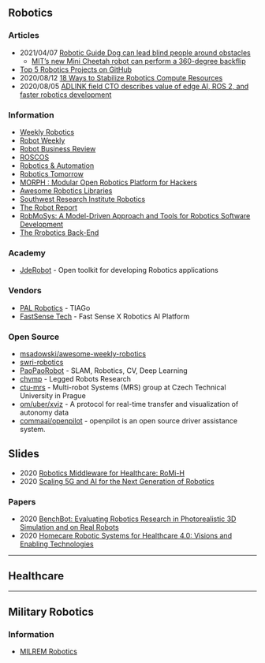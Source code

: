 ## Robotics


### Articles
- 2021/04/07 [Robotic Guide Dog can lead blind people around obstacles](https://www.inceptivemind.com/robotic-guide-dog-lead-blind-people-around-obstacles/18458/)
    - [MIT’s new Mini Cheetah robot can perform a 360-degree backflip](https://www.inceptivemind.com/mits-new-mini-cheetah-robot-perform-360-degree-backflip/7064/)
- [Top 5 Robotics Projects on GitHub](http://www.penvon.com/b/robotics-projects-github-cm596)
- 2020/08/12 [18 Ways to Stabilize Robotics Compute Resources](https://www.freedomrobotics.ai/blog/18-ways-to-stabilize-robotics-compute-resources)
- 2020/08/05 [ADLINK field CTO describes value of edge AI, ROS 2, and faster robotics development](https://www.therobotreport.com/adlink-cto-describes-value-edge-ai-ros-2-faster-robotics-development/)


### Information
- [Weekly Robotics](https://weeklyrobotics.com/)
- [Robot Weekly](http://robotweekly.org/)
- [Robot Business Review](https://www.roboticsbusinessreview.com/)
- [ROSCOS](https://www.rocos.io/)
- [Robotics & Automation](https://roboticsandautomationnews.com/)
- [Robotics Tomorrow](https://www.roboticstomorrow.com/)
- [MORPH : Modular Open Robotics Platform for Hackers](https://hackaday.io/project/25730-morph-modular-open-robotics-platform-for-hackers)
- [Awesome Robotics Libraries](http://jslee02.github.io/awesome-robotics-libraries/)
- [Southwest Research Institute Robotics](https://www.swri.org/industries/industrial-robotics-automation)
- [The Robot Report](https://www.therobotreport.com/)
- [RobMoSys: A Model-Driven Approach and Tools for Robotics Software Development](https://www.eclipse.org/community/eclipse_newsletter/2020/july/3.php)
- [The Rrobotics Back-End](https://roboticsbackend.com/) 


### Academy
- [JdeRobot](https://jderobot.github.io/) - Open toolkit for developing Robotics applications


### Vendors
- [PAL Robotics](https://pal-robotics.com/) - TIAGo
- [FastSense Tech](https://www.fastsense.tech/robotics_ai) - Fast Sense X Robotics AI Platform


### Open Source
- [msadowski/awesome-weekly-robotics](https://github.com/msadowski/awesome-weekly-robotics)
- [swri-robotics](https://github.com/swri-robotics)
- [PaoPaoRobot](https://github.com/PaoPaoRobot) - SLAM, Robotics, CV, Deep Learning
- [chvmp](https://github.com/chvmp) - Legged Robots Research
- [ctu-mrs](https://github.com/ctu-mrs) - Multi-robot Systems (MRS) group at Czech Technical University in Prague
- [om/uber/xviz](https://github.com/uber/xviz) - A protocol for real-time transfer and visualization of autonomy data
- [commaai/openpilot](https://github.com/commaai/openpilot) - openpilot is an open source driver assistance system.


## Slides
- 2020 [Robotics Middleware for Healthcare: RoMi-H](https://www.cgh.com.sg/chart/Documents/RoMi-H%20Webinar%20Part%201.pdf)
- 2020 [Scaling 5G and AI for the Next Generation of Robotics](https://www.qualcomm.com/media/documents/files/presentation-scaling-5g-and-ai-for-the-next-generation-of-robotics.pdf)


### Papers
- 2020 [BenchBot: Evaluating Robotics Research in Photorealistic 3D Simulation and on Real Robots](https://arxiv.org/pdf/2008.00635.pdf)
- 2020 [Homecare Robotic Systems for Healthcare 4.0: Visions and Enabling Technologies](https://ieeexplore.ieee.org/stamp/stamp.jsp?arnumber=9079593)


-------------------------------------
## Healthcare



-------------------------------------
## Military Robotics


### Information
- [MILREM Robotics](https://milremrobotics.com/)


